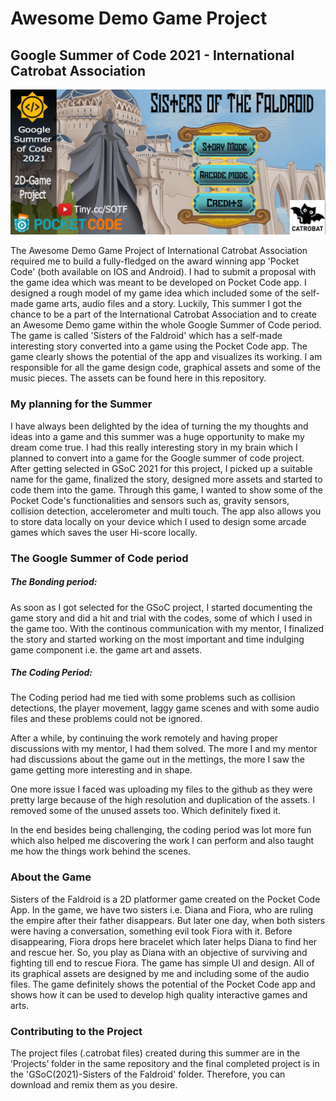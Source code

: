 # **Awesome Demo Game Project**
## Google Summer of Code 2021 - International Catrobat Association

![alt text](https://github.com/Shriyanshu1/DemoGameProject-2021/blob/main/Image/Banner.png)

The Awesome Demo Game Project of International Catrobat Association required me to build a fully-fledged on the award winning app 'Pocket Code' (both available on IOS and Android). I had to submit a proposal with the game idea which was meant to be developed on Pocket Code app. I designed a rough model of my game idea which included some of the self-made game arts, audio files and a story. Luckily, This summer I got the chance to be a part of the International Catrobat Association and to create an Awesome Demo game within the whole Google Summer of Code period.
The game is called 'Sisters of the Faldroid' which has a self-made interesting story converted into a game using the Pocket Code app. The game clearly shows the potential of the app and visualizes its working. I am responsible for all the game design code, graphical assets and some of the music pieces. The assets can be found here in this repository.

### My planning for the Summer

I have always been delighted by the idea of turning the my thoughts and ideas into a game and this summer was a huge opportunity to make my dream come true. I had this really interesting story in my brain which I planned to convert into a game for the Google summer of code project. After getting selected in GSoC 2021 for this project, I picked up a suitable name for the game, finalized the story, designed more assets and started to code them into the game. Through this game, I wanted to show some of the Pocket Code's functionalities and sensors such as, gravity sensors, collision detection, accelerometer and multi touch. The app also allows you to store data locally on your device which I used to design some arcade games which saves the user Hi-score locally.

### The Google Summer of Code period

##### The Bonding period:
As soon as I got selected for the GSoC project, I started documenting the game story and did a hit and trial with the codes, some of which I used in the game too. With the continous communication with my mentor, I finalized the story and started working on the most important and time indulging game component i.e. the game art and assets.

##### The Coding Period:
The Coding period had me tied with some problems such as collision detections, the player movement, laggy game scenes and with some audio files and these problems could not be ignored.

After a while, by continuing the work remotely and having proper discussions with my mentor, I had them solved. The more I and my mentor had discussions about the game out in the mettings, the more I saw the game getting more interesting and in shape.

One more issue I faced was uploading my files to the github as they were pretty large because of the high resolution and duplication of the assets. I removed some of the unused assets too. Which definitely fixed it.

In the end besides being challenging, the coding period was lot more fun which also helped me discovering the work I can perform and also taught me how the things work behind the scenes.

### About the Game 

Sisters of the Faldroid is a 2D platformer game created on the Pocket Code App. In the game, we have two sisters i.e. Diana and Fiora, who are ruling the empire after their father disappears. But later one day, when both sisters were having a conversation, something evil took Fiora with it. Before disappearing, Fiora drops here bracelet which later helps Diana to find her and rescue her. So, you play as Diana with an objective of surviving and fighting till end to rescue Fiora. The game has simple UI and design. All of its graphical assets are designed by me and including some of the audio files.
The game definitely shows the potential of the Pocket Code app and shows how it can be used to develop high quality interactive games and arts.

### Contributing to the Project

The project files (.catrobat files) created during this summer are in the ‘Projects’ folder in the same repository and the final completed project is in the 'GSoC(2021)-Sisters of the Faldroid' folder. Therefore, you can download and remix them as you desire.
